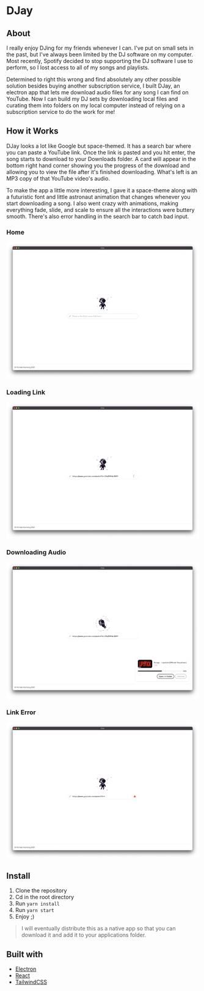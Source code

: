 # DJay

## About

I really enjoy DJing for my friends whenever I can. I've put on small sets in the past, but I've always been limited by the DJ software on my computer. Most recently, Spotify decided to stop supporting the DJ software I use to perform, so I lost access to all of my songs and playlists.

Determined to right this wrong and find absolutely any other possible solution besides buying another subscription service, I built DJay, an electron app that lets me download audio files for any song I can find on YouTube. Now I can build my DJ sets by downloading local files and curating them into folders on my local computer instead of relying on a subscription service to do the work for me!

## How it Works

DJay looks a lot like Google but space-themed. It has a search bar where you can paste a YouTube link. Once the link is pasted and you hit enter, the song starts to download to your Downloads folder. A card will appear in the bottom right hand corner showing you the progress of the download and allowing you to view the file after it's finished downloading. What's left is an MP3 copy of that YouTube video's audio.

To make the app a little more interesting, I gave it a space-theme along with a futuristic font and little astronaut animation that changes whenever you start downloading a song. I also went crazy with animations, making everything fade, slide, and scale to ensure all the interactions were buttery smooth. There's also error handling in the search bar to catch bad input.

### Home
![Home Screenshot](screenshots/home.png)

### Loading Link
![Loading Link Screenshot](screenshots/loading-link.png)

### Downloading Audio
![Downloading Audio Screenshot](screenshots/downloading-audio.png)

### Link Error
![Link Error Screenshot](screenshots/link-error.png)

## Install

1. Clone the repository
2. Cd in the root directory
3. Run `yarn install`
4. Run `yarn start`
5. Enjoy ;)

> I will eventually distribute this as a native app so that you can download it and add it to your applications folder.


## Built with

- [Electron](https://www.electronjs.org)
- [React](https://reactjs.org)
- [TailwindCSS](https://tailwindcss.com)